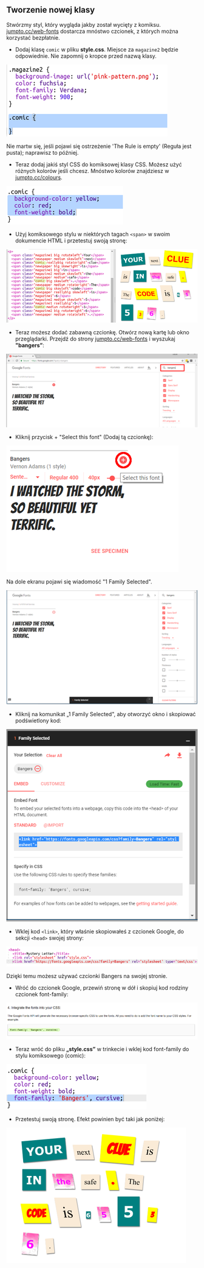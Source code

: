 ## Tworzenie nowej klasy

Stwórzmy styl, który wygląda jakby został wycięty z komiksu. <a href="http://jumpto.cc/web-fonts" target="_blank">jumpto.cc/web-fonts</a> dostarcza mnóstwo czcionek, z których można korzystać bezpłatnie.

+ Dodaj klasę `comic` w pliku **style.css**. Miejsce za `magazine2` będzie odpowiednie. Nie zapomnij o kropce przed nazwą klasy. 

![zrzut ekranu](images/letter-comic1.png)

Nie martw się, jeśli pojawi się ostrzeżenie 'The Rule is empty' (Reguła jest pusta); naprawisz to później.

+ Teraz dodaj jakiś styl CSS do komiksowej klasy CSS. Możesz użyć różnych kolorów jeśli chcesz. Mnóstwo kolorów znajdziesz w <a href="http://jumpto.cc/colours" target="_blank">jumpto.cc/colours</a>.

![zrzut ekranu](images/letter-comic2.png)

+ Użyj komiksowego stylu w niektórych tagach `<span>` w swoim dokumencie HTML i przetestuj swoją stronę:

![zrzut ekranu](images/letter-comic-output.png)

+ Teraz możesz dodać zabawną czcionkę. Otwórz nową kartę lub okno przeglądarki. Przejdź do strony <a href="http://jumpto.cc/web-fonts" target="_blank">jumpto.cc/web-fonts</a> i wyszukaj **"bangers”**:

![zrzut ekranu](images/letter-gfonts-1-annotated.png)

+ Kliknij przycisk + "Select this font" (Dodaj tą czcionkę):

![zrzut ekranu](images/letter-gfonts-2-annotated.png)

Na dole ekranu pojawi się wiadomość "1 Family Selected".

![zrzut ekranu](images/letter-gfonts-3.png)

+ Kliknij na komunikat „1 Family Selected", aby otworzyć okno i skopiować podświetlony kod:

![zrzut ekranu](images/letter-gfonts-4.png)

+ Wklej kod `<link>`, który właśnie skopiowałeś z czcionek Google, do sekcji `<head>` swojej strony:

![zrzut ekranu](images/letter-fonts-head.png)

Dzięki temu możesz używać czcionki Bangers na swojej stronie.

+ Wróć do czcionek Google, przewiń stronę w dół i skopiuj kod rodziny czcionek font-family:

![zrzut ekranu](images/letter-fonts-bangers.png)

+ Teraz wróć do pliku **„style.css”** w trinkecie i wklej kod font-family do stylu komiksowego (comic):

![zrzut ekranu](images/letter-fonts-comic.png)

+ Przetestuj swoją stronę. Efekt powinien być taki jak poniżej: 

![zrzut ekranu](images/letter-fonts-output.png)